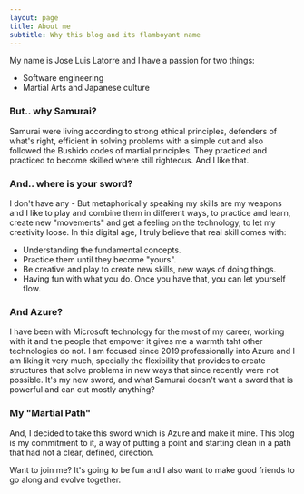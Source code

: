 ```yaml
---
layout: page
title: About me
subtitle: Why this blog and its flamboyant name
---
```


My name is Jose Luis Latorre and I have a passion for two things:
- Software engineering
- Martial Arts and Japanese culture

### But.. why Samurai?
Samurai were living according to strong ethical principles, defenders of what's right, efficient in solving problems with a simple cut and also followed the Bushido codes of martial principles. 
They practiced and practiced to become skilled where still righteous.
And I like that.


### And.. where is your sword?
I don't have any - But metaphorically speaking my skills are my weapons and I like to play and combine them in different ways, to practice and learn, create new "movements" and get a feeling on the technology, to let my creativity loose. 
In this digital age, I truly believe that real skill comes with:
- Understanding the fundamental concepts.
- Practice them until they become "yours".
- Be creative and play to create new skills, new ways of doing things.
- Having fun with what you do.
Once you have that, you can let yourself flow.


### And Azure?
I have been with Microsoft technology for the most of my career, working with it and the people that empower it gives me a warmth taht other technologies do not. 
I am focused since 2019 professionally into Azure and I am liking it very much, specially the flexibility that provides to create structures that solve problems in new ways that since recently were not possible.
It's my new sword, and what Samurai doesn't want a sword that is powerful and can cut mostly anything?


### My "Martial Path"
And, I decided to take this sword which is Azure and make it mine.
This blog is my commitment to it, a way of putting a point and starting clean in a path that had not a clear, defined, direction.

Want to join me? It's going to be fun and I also want to make good friends to go along and evolve together.
